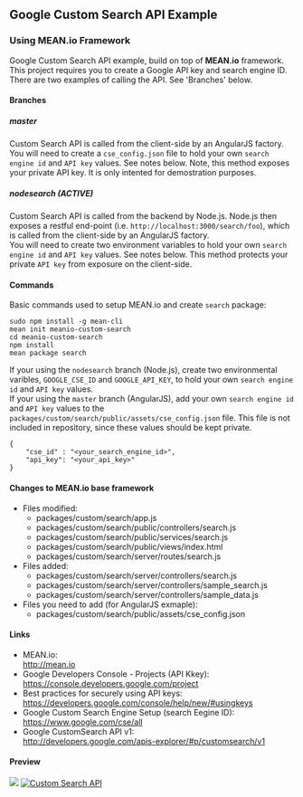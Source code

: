 ## Google Custom Search API Example  
###  Using MEAN.io Framework

Google Custom Search API example, build on top of **MEAN.io** framework. This project requires you to create a Google API key and search engine ID. There are two examples of calling the API. See 'Branches' below.

#### Branches
##### master
Custom Search API is called from the client-side by an AngularJS factory. You will need to create a `cse_config.json` file to hold your own `search engine id` and `API key` values. See notes below. Note, this method exposes your private API key. It is only intented for demostration purposes.

##### nodesearch (ACTIVE)
Custom Search API is called from the backend by Node.js. Node.js then exposes a restful end-point (i.e. `http://localhost:3000/search/foo`), which is called from the client-side by an AngularJS factory.  
You will need to create two environment variables to hold your own `search engine id` and `API key` values. See notes below. This method protects your private `API key` from exposure on the client-side. 

#### Commands
Basic commands used to setup MEAN.io and create `search` package:
```
sudo npm install -g mean-cli
mean init meanio-custom-search
cd meanio-custom-search
npm install
mean package search  
```
If your using the `nodesearch` branch (Node.js), create two environmental varibles, `GOOGLE_CSE_ID` and `GOOGLE_API_KEY`, to hold your own `search engine id` and `API key` values.  
If your using the `master` branch (AngularJS), add your own `search engine id` and `API key` values to the `packages/custom/search/public/assets/cse_config.json` file. This file is not included in repository, since these values should be kept private.
```
{
    "cse_id" : "<your_search_engine_id>",
    "api_key": "<your_api_key>"
}
```

#### Changes to MEAN.io base framework
* Files modified:
  * packages/custom/search/app.js
  * packages/custom/search/public/controllers/search.js
  * packages/custom/search/public/services/search.js
  * packages/custom/search/public/views/index.html
  * packages/custom/search/server/routes/search.js
* Files added:
  * packages/custom/search/server/controllers/search.js
  * packages/custom/search/server/controllers/sample_search.js
  * packages/custom/search/server/controllers/sample_data.js
* Files you need to add (for AngularJS exmaple):
  * packages/custom/search/public/assets/cse_config.json

#### Links
* MEAN.io:  
http://mean.io  
* Google Developers Console - Projects (API Kkey):  
https://console.developers.google.com/project
* Best practices for securely using API keys:  
https://developers.google.com/console/help/new/#usingkeys
* Google Custom Search Engine Setup (search Eegine ID):  
https://www.google.com/cse/all
* Google CustomSearch API v1:  
http://developers.google.com/apis-explorer/#p/customsearch/v1

#### Preview
<a href='https://github.com/garystafford/meanio-custom-search/blob/nodesearch/images/CustomSeachExample.png?raw=true'><img src='https://github.com/garystafford/meanio-custom-search/blob/nodesearch/images/CustomSeachExample_preview.png?raw=true'></a>
[![Custom Search API](https://github.com/garystafford/meanio-custom-search/blob/nodesearch/images/CustomSeachExample_preview.png?raw=true)](https://github.com/garystafford/meanio-custom-search/blob/nodesearch/images/CustomSeachExample.png?raw=true)
